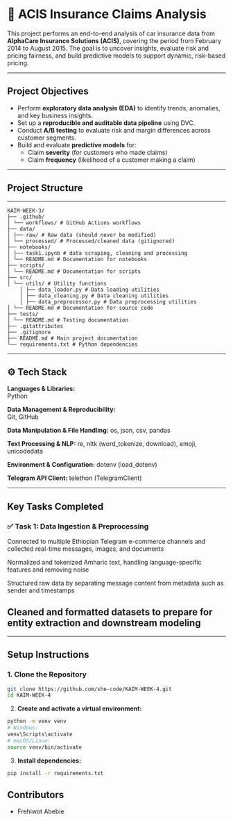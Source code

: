 # 🚗 ACIS Insurance Claims Analysis

This project performs an end-to-end analysis of car insurance data from **AlphaCare Insurance Solutions (ACIS)**, covering the period from February 2014 to August 2015. The goal is to uncover insights, evaluate risk and pricing fairness, and build predictive models to support dynamic, risk-based pricing.

---

## Project Objectives

- Perform **exploratory data analysis (EDA)** to identify trends, anomalies, and key business insights.
- Set up a **reproducible and auditable data pipeline** using DVC.
- Conduct **A/B testing** to evaluate risk and margin differences across customer segments.
- Build and evaluate **predictive models** for:
  - Claim **severity** (for customers who made claims)
  - Claim **frequency** (likelihood of a customer making a claim)

---


## Project Structure
---
```
KAIM-WEEK-3/
├── .github/
│ └── workflows/ # GitHub Actions workflows
├── data/
│ ├── raw/ # Raw data (should never be modified)
│ └── processed/ # Processed/cleaned data (gitignored)
├── notebooks/
│ ├── task1.ipynb # data scraping, cleaning and processing
│ └── README.md # Documentation for notebooks
├── scripts/
│ └── README.md # Documentation for scripts
├── src/
│ └── utils/ # Utility functions
    │ ├── data_loader.py # Data loading utilities
    │ ├── data_cleaning.py # Data cleaning utilities
    │ ├── data_preprocessor.py # Data preprocessing utilities
│ └── README.md # Documentation for source code
├── tests/
│ └── README.md # Testing documentation
├── .gitattributes
├── .gitignore
├── README.md # Main project documentation
└── requirements.txt # Python dependencies
```
---

## ⚙️ Tech Stack

**Languages & Libraries:**  
Python

**Data Management & Reproducibility:**  
Git, GitHub

**Data Manipulation & File Handling:**
os, json, csv, pandas

**Text Processing & NLP:**
re, nltk (word_tokenize, download), emoji, unicodedata

**Environment & Configuration:**
dotenv (load_dotenv)

**Telegram API Client:**
telethon (TelegramClient)

---

## Key Tasks Completed

### ✅ Task 1: Data Ingestion & Preprocessing
Connected to multiple Ethiopian Telegram e-commerce channels and collected real-time messages, images, and documents

Normalized and tokenized Amharic text, handling language-specific features and removing noise

Structured raw data by separating message content from metadata such as sender and timestamps

Cleaned and formatted datasets to prepare for entity extraction and downstream modeling
---

---
## Setup Instructions

### 1. Clone the Repository

```bash
git clone https://github.com/she-code/KAIM-WEEK-4.git
cd KAIM-WEEK-4
```

2. **Create and activate a virtual environment:**

```bash
python -m venv venv
# Windows:
venv\Scripts\activate
# macOS/Linux:
source venv/bin/activate
```
3. **Install dependencies:**

```bash
pip install -r requirements.txt

```

## Contributors
- Frehiwot Abebie
